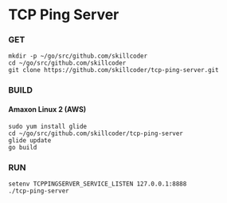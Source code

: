 # TCP Ping Server

### GET
```
mkdir -p ~/go/src/github.com/skillcoder
cd ~/go/src/github.com/skillcoder
git clone https://github.com/skillcoder/tcp-ping-server.git
```

### BUILD
#### Amaxon Linux 2 (AWS)
```
sudo yum install glide
cd ~/go/src/github.com/skillcoder/tcp-ping-server
glide update
go build
```

### RUN
```
setenv TCPPINGSERVER_SERVICE_LISTEN 127.0.0.1:8888
./tcp-ping-server
```
